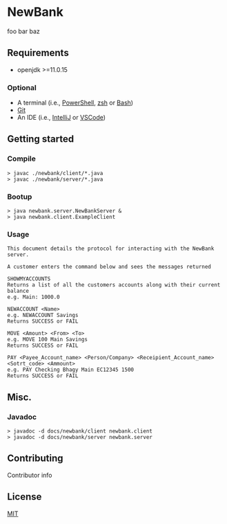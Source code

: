 # NewBank

foo bar baz

## Requirements

* openjdk >=11.0.15 

### Optional

* A terminal (i.e., [PowerShell](https://docs.microsoft.com/en-us/powershell/), [zsh](https://ohmyz.sh/) or [Bash](https://www.gnu.org/software/bash/))
* [Git](https://git-scm.com/)
* An IDE (i.e., [IntelliJ](https://www.jetbrains.com/idea/) or [VSCode](https://code.visualstudio.com/))

## Getting started

### Compile
```
> javac ./newbank/client/*.java
> javac ./newbank/server/*.java
```

### Bootup
```
> java newbank.server.NewBankServer &
> java newbank.client.ExampleClient
```

### Usage

```
This document details the protocol for interacting with the NewBank server.  

A customer enters the command below and sees the messages returned 

SHOWMYACCOUNTS
Returns a list of all the customers accounts along with their current balance 
e.g. Main: 1000.0 

NEWACCOUNT <Name>
e.g. NEWACCOUNT Savings
Returns SUCCESS or FAIL

MOVE <Amount> <From> <To>
e.g. MOVE 100 Main Savings 
Returns SUCCESS or FAIL

PAY <Payee_Account_name> <Person/Company> <Receipient_Account_name> <Sotrt_code> <Ammount>
e.g. PAY Checking Bhagy Main EC12345 1500
Returns SUCCESS or FAIL

```

## Misc.

### Javadoc
```
> javadoc -d docs/newbank/client newbank.client 
> javadoc -d docs/newbank/server newbank.server 
```

## Contributing

Contributor info

## License

[MIT](https://choosealicense.com/licenses/mit/)